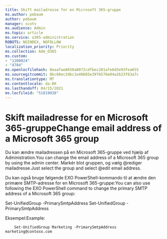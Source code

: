 ```yaml
---
title: Skift mailadresse for en Microsoft 365-gruppe
ms.author: pebaum
author: pebaum
manager: scotv
ms.audience: Admin
ms.topic: article
ms.service: o365-administration
ROBOTS: NOINDEX, NOFOLLOW
localization_priority: Priority
ms.collection: Adm_O365
ms.custom:
- "1200024"
- "4704"
ms.openlocfilehash: 8eaafae8650a8072cdfbec281afe6d5e93fea655
ms.sourcegitcommit: 8bc60ec34bc1e40685e3976576e04a2623f63a7c
ms.translationtype: MT
ms.contentlocale: da-DK
ms.lasthandoff: 04/15/2021
ms.locfileid: "51819038"
---
```

# <a name="change-email-address-of-a-microsoft-365-group"></a><span data-ttu-id="2913e-102">Skift mailadresse for en Microsoft 365-gruppe</span><span class="sxs-lookup"><span data-stu-id="2913e-102">Change email address of a Microsoft 365 group</span></span>

<span data-ttu-id="2913e-103">Du kan ændre mailadressen på en Microsoft 365-gruppe ved hjælp af Administration.</span><span class="sxs-lookup"><span data-stu-id="2913e-103">You can change the email address of a Microsoft 365 group by using the admin center.</span></span> <span data-ttu-id="2913e-104">Markér blot gruppen, og vælg @rediger mailadresse.</span><span class="sxs-lookup"><span data-stu-id="2913e-104">Just select the group and select @edit email address.</span></span>

<span data-ttu-id="2913e-105">Du kan også bruge følgende EXO PowerShell-kommando til at ændre den primære SMTP-adresse for en Microsoft 365-gruppe:</span><span class="sxs-lookup"><span data-stu-id="2913e-105">You can also use following the EXO PowerShell command to change the primary SMTP address of a Microsoft 365 group:</span></span>

<span data-ttu-id="2913e-106">Set-UnifiedGroup <Group Name> -PrimarySmtpAddress <new SMTP Address></span><span class="sxs-lookup"><span data-stu-id="2913e-106">Set-UnifiedGroup <Group Name> -PrimarySmtpAddress <new SMTP Address></span></span>

<span data-ttu-id="2913e-107">Eksempel:</span><span class="sxs-lookup"><span data-stu-id="2913e-107">Example:</span></span>

```
    Set-UnifiedGroup Marketing -PrimarySmtpAddress marketing@contoso.com
```
